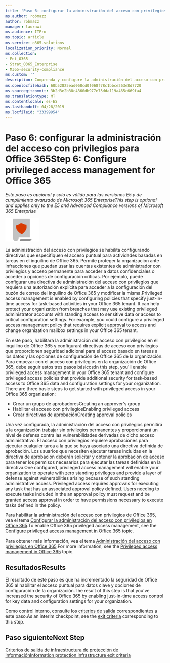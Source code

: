 ```yaml
---
title: 'Paso 6: configurar la administración del acceso con privilegios para Office 365'
ms.author: robmazz
author: robmazz
manager: laurawi
ms.audience: ITPro
ms.topic: article
ms.service: o365-solutions
localization_priority: Normal
ms.collection:
- Ent_O365
- Strat_O365_Enterprise
- M365-security-compliance
ms.custom: ''
description: Comprenda y configure la administración del acceso con privilegios para Office 365
ms.openlocfilehash: 60b52825ead068cd0f068f78c1bbce263e8d7720
ms.sourcegitcommit: 3b2d3e2b38c4860db977e73dda119a465c669fa4
ms.translationtype: MT
ms.contentlocale: es-ES
ms.lasthandoff: 04/28/2019
ms.locfileid: "33399954"
---
```

# <a name="step-6-configure-privileged-access-management-for-office-365"></a><span data-ttu-id="1eb9a-103">Paso 6: configurar la administración del acceso con privilegios para Office 365</span><span class="sxs-lookup"><span data-stu-id="1eb9a-103">Step 6: Configure privileged access management for Office 365</span></span>

<span data-ttu-id="1eb9a-104">*Este paso es opcional y solo es válido para las versiones E5 y de cumplimiento avanzado de Microsoft 365 Enterprise*</span><span class="sxs-lookup"><span data-stu-id="1eb9a-104">*This step is optional and applies only to the E5 and Advanced Compliance versions of Microsoft 365 Enterprise*</span></span>

![](./media/deploy-foundation-infrastructure/infoprotection_icon-small.png)

<span data-ttu-id="1eb9a-p101">La administración del acceso con privilegios se habilita configurando directivas que especifiquen el acceso puntual para actividades basadas en tareas en el inquilino de Office 365. Permite proteger la organización ante infracciones que puedan usar las cuentas existentes de administrador con privilegios y acceso permanente para acceder a datos confidenciales o acceder a opciones de configuración críticas. Por ejemplo, puede configurar una directiva de administración del acceso con privilegios que requiera una autorización explícita para acceder a la configuración del buzón de correo del inquilino de Office 365 y modificar la misma.</span><span class="sxs-lookup"><span data-stu-id="1eb9a-p101">Privileged access management is enabled by configuring policies that specify just-in-time access for task-based activities in your Office 365 tenant. It can help protect your organization from breaches that may use existing privileged administrator accounts with standing access to sensitive data or access to critical configuration settings. For example, you could configure a privileged access management policy that requires explicit approval to access and change organization mailbox settings in your Office 365 tenant.</span></span>

<span data-ttu-id="1eb9a-p102">En este paso, habilitará la administración del acceso con privilegios en el inquilino de Office 365 y configurará directivas de acceso con privilegios que proporcionen seguridad adicional para el acceso basado en tareas a los datos y las opciones de configuración de Office 365 de la organización. Para empezar con el acceso con privilegios en la organización de Office 365, debe seguir estos tres pasos básicos:</span><span class="sxs-lookup"><span data-stu-id="1eb9a-p102">In this step, you'll enable privileged access management in your Office 365 tenant and configure privileged access policies that provide additional security for task-based access to Office 365 data and configuration settings for your organization. There are three basic steps to get started with privileged access in your Office 365 organization:</span></span>
- <span data-ttu-id="1eb9a-110">Crear un grupo de aprobadores</span><span class="sxs-lookup"><span data-stu-id="1eb9a-110">Creating an approver's group</span></span>
- <span data-ttu-id="1eb9a-111">Habilitar el acceso con privilegios</span><span class="sxs-lookup"><span data-stu-id="1eb9a-111">Enabling privileged access</span></span>
- <span data-ttu-id="1eb9a-112">Crear directivas de aprobación</span><span class="sxs-lookup"><span data-stu-id="1eb9a-112">Creating approval policies</span></span>

<span data-ttu-id="1eb9a-p103">Una vez configurada, la administración del acceso con privilegios permitirá a la organización trabajar sin privilegios permanentes y proporcionará un nivel de defensa contra las vulnerabilidades derivadas de dicho acceso administrativo. El acceso con privilegios requiere aprobaciones para ejecutar cualquier tarea a la que se haya asociado una directiva definida de aprobación. Los usuarios que necesiten ejecutar tareas incluidas en la directiva de aprobación deberán solicitar y obtener la aprobación de acceso para tener los permisos necesarios para ejecutar las tareas definidas en la directiva.</span><span class="sxs-lookup"><span data-stu-id="1eb9a-p103">One configured, privileged access management will enable your organization to operate with zero standing privileges and provide a layer of defense against vulnerabilities arising because of such standing administrative access. Privileged access requires approvals for executing any task that has an associated approval policy defined. Users needing to execute tasks included in the an approval policy must request and be granted access approval in order to have permissions necessary to execute tasks defined in the policy.</span></span>

<span data-ttu-id="1eb9a-116">Para habilitar la administración del acceso con privilegios de Office 365, vea el tema [Configurar la administración del acceso con privilegios en Office 365](https://docs.microsoft.com/office365/securitycompliance/privileged-access-management-configuration).</span><span class="sxs-lookup"><span data-stu-id="1eb9a-116">To enable Office 365 privileged access management, see the [Configure privileged access management in Office 365](https://docs.microsoft.com/office365/securitycompliance/privileged-access-management-configuration) topic.</span></span>

<span data-ttu-id="1eb9a-117">Para obtener más información, vea el tema [Administración del acceso con privilegios en Office 365](https://docs.microsoft.com/office365/securitycompliance/privileged-access-management-overview).</span><span class="sxs-lookup"><span data-stu-id="1eb9a-117">For more information, see the [Privileged access management in Office 365](https://docs.microsoft.com/office365/securitycompliance/privileged-access-management-overview) topic.</span></span>

## <a name="results"></a><span data-ttu-id="1eb9a-118">Resultados</span><span class="sxs-lookup"><span data-stu-id="1eb9a-118">Results</span></span>

<span data-ttu-id="1eb9a-119">El resultado de este paso es que ha incrementado la seguridad de Office 365 al habilitar el acceso puntual para datos clave y opciones de configuración de la organización.</span><span class="sxs-lookup"><span data-stu-id="1eb9a-119">The result of this step is that you've increased the security of Office 365 by enabling just-in-time access control for key data and configuration settings for your organization.</span></span>

<span data-ttu-id="1eb9a-120">Como control interno, consulte los [criterios de salida](infoprotect-exit-criteria.md#crit-infoprotect-step6) correspondientes a este paso.</span><span class="sxs-lookup"><span data-stu-id="1eb9a-120">As an interim checkpoint, see the [exit criteria](infoprotect-exit-criteria.md#crit-infoprotect-step6) corresponding to this step.</span></span>

## <a name="next-step"></a><span data-ttu-id="1eb9a-121">Paso siguiente</span><span class="sxs-lookup"><span data-stu-id="1eb9a-121">Next Step</span></span>

[<span data-ttu-id="1eb9a-122">Criterios de salida de infraestructura de protección de información</span><span class="sxs-lookup"><span data-stu-id="1eb9a-122">Information protection infrastructure exit criteria</span></span>](infoprotect-exit-criteria.md)